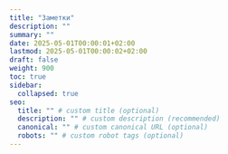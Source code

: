 ```yaml
---
title: "Заметки"
description: ""
summary: ""
date: 2025-05-01T00:00:01+02:00
lastmod: 2025-05-01T00:00:02+02:00
draft: false
weight: 900
toc: true
sidebar:
  collapsed: true
seo:
  title: "" # custom title (optional)
  description: "" # custom description (recommended)
  canonical: "" # custom canonical URL (optional)
  robots: "" # custom robot tags (optional)
---
```

